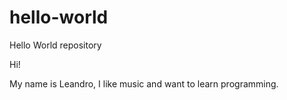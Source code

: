# hello-world
Hello World repository

Hi!

My name is Leandro, I like music and want to learn programming.
